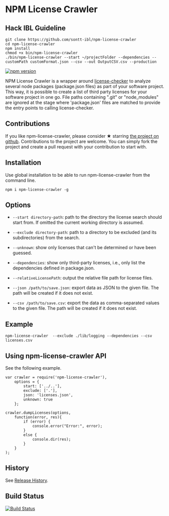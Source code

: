 NPM License Crawler
===================

## Hack IBL Guideline

```
git clone https://github.com/sontt-ibl/npm-license-crawler
cd npm-license-crawler
npm install
chmod +x bin/npm-license-crawler
./bin/npm-license-crawler --start ~/projectFolder --dependencies --customPath customFormat.json --csv --out OutputCSV.csv --production
```

[![npm version](https://badge.fury.io/js/npm-license-crawler.svg)](http://badge.fury.io/js/npm-license-crawler)

NPM License Crawler is a wrapper around [license-checker](https://github.com/davglass/license-checker) to analyze
several node packages (package.json files) as part of your software project. This way, it is possible to create a list
of third party licenses for your software project in one go. File paths containing ".git" or "node_modules" are ignored
at the stage where 'package.json' files are matched to provide the entry points to calling license-checker.

Contributions
-------------

If you like npm-license-crawler, please consider &#x2605; starring
[the project on github](https://github.com/mwittig/npm-license-crawler). Contributions to the project are  welcome.
You can simply fork the project and create a pull request with your contribution to start with.

Installation
------------

Use global installation to be able to run npm-license-crawler from the command line.

    npm i npm-license-crawler -g

Options
-------

* `--start directory-path`: path to the directory the license search should start from.
    If omitted the current working directory is assumed.

* `--exclude directory-path`: path to a directory to be excluded (and its subdirectories) from the search.

* `--unknown`: show only licenses that can't be determined or have been guessed.

* `--dependencies`: show only third-party licenses, i.e., only list the dependencies defined in package.json.

* `--relativeLicensePath`: output the relative file path for license files.

* `--json /path/to/save.json`: export data as JSON to the given file.
    The path will be created if it does not exist.

* `--csv /path/to/save.csv`: export the data as comma-separated values to the given file.
    The path will be created if it does not exist.

Example
-------

    npm-license-crawler  --exclude ./lib/logging --dependencies --csv licenses.csv

Using npm-license-crawler API
-----------------------------

See the following example.

    var crawler = require('npm-license-crawler'),
        options = {
            start: ['../..'],
            exclude: ['.'],
            json: 'licenses.json',
            unknown: true
        };

    crawler.dumpLicenses(options,
        function(error, res){
            if (error) {
                console.error("Error:", error);
            }
            else {
                console.dir(res);
            }
        }
    );

History
-------

See [Release History](https://github.com/mwittig/npm-license-crawler/blob/master/HISTORY.md).

Build Status
------------

[![Build Status](https://travis-ci.org/mwittig/npm-license-crawler.png?branch=master)](https://travis-ci.org/mwittig/npm-license-crawler)
